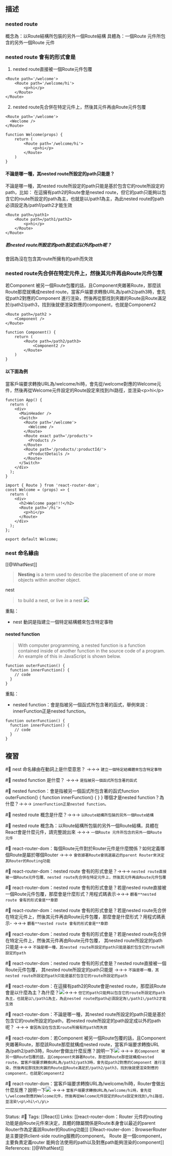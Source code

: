 ## 描述


### nested route 
概念為：以Route結構所包裝的另外一個Route結構
具體為：一個Route 元件所包含的另外一個Route 元件


###  nested route 會有的形式會是


1. nested route直接被一個Route元件包覆
```
<Route path='/welcome'>
    <Route path='/welcome/hi'>
        <p>hi</p>
    </Route>
</Route>
```

2. nested route先合併在特定元件上，然後其元件再由Route元件包覆
```
<Route path='/welcome'>
  <Weclome />
</Route>
```

```
function Welcome(props) {
	return (
		<Route path='/welcome/hi'>
	        <p>hi</p>
	    </Route>
	)
}
```

#### 不論是哪一種，其nested route所設定的path只能是？

不論是哪一種，其nested route所設定的path只能是基於包含它的route所設定的path，比如：
在這擁有path2的Route會是nested route，但它的path只能夠以包含它的route所設定的path為主，也就是以\/path1為主，為此nested route的path必須設定為\/path1\/path2才能生效
```
<Route path=/path1>
    <Route path=/path1/path2>
        <p>hi</p>
    </Route>
</Route>
```


##### 若nested route所設定的path設定成以外的path呢？

會因為沒在包含其route所擁有的path而失效



### nested route先合併在特定元件上，然後其元件再由Route元件包覆

若Component 被另一個Route包覆的話，且Component夾雜著Route，那麼該Route那麼就構成nested route，當客戶端要求轉換URL為/path2/path3時，會先從path2對應的Component 進行渲染，然後再從那找到夾雜的Route且Route滿足於/path2/path3，找到後就便渲染對應的component，也就是Component2

```
<Route path=/path2 >
	<Component />
</Route>
```

```
function Component() {
	return (
		<Route path=/path2/path3>
			<Component2 />
		</Route>
	)
}
```

#### 以下面為例

當客戶端要求轉換URL為/welcome/hi時，會先從\/welcome對應的Welcome元件，然後再從Welcome元件設定的Route設定來找到\/hi路徑，並渲染\<p\>hi\<\/p\>

```
function App() {
  return (
    <div>
      <MainHeader />
      <Switch>
        <Route path='/welcome'>
          <Welcome />
        </Route>
        <Route exact path='/products'>
          <Products />
        </Route>
        <Route path='/products/:productId/'>
          <ProductDetails />
        </Route>
      </Switch>
    </div>
  );
}
```

```
import { Route } from 'react-router-dom';
const Welcome = (props) => {
  return (
    <div>
      <h2>Welcome page!!!</h2>
      <Route path='/hi'>
        <p>hi</p>
      </Route>
    </div>
  );
};

export default Welcome;
```


### nest 命名緣由

[[@WhatNest]]
> **Nesting** is a term used to describe the placement of one or more objects within another object.

nest
> to build a nest, or live in a nest
![](https://www.computerhope.com/jargon/n/nest.jpg)

重點：
- nest 動詞是指建立一個特定結構體來包含特定事物

#### nested function

> With computer programming, a nested function is a function contained inside of another function in the source code of a program. An example of this in JavaScript is shown below.


```
function outerFunction() {  
  function innerFunction() {  
    // code  
  }  
}
```

重點：
- nested function：會是指被另一個函式所包含著的函式，舉例來說：innerFunction正是nested function。
```
function outerFunction() {  
  function innerFunction() {  
    // code  
  }  
}
```

## 複習


#🧠 nest 命名緣由在動詞上是什麼意思？ ->->-> `建立一個特定結構體來包含特定事物`
<!--SR:!2022-11-11,5,248-->

#🧠 nested function 是什麼？ ->->-> `是指被另一個函式所包含著的函式`
<!--SR:!2022-11-10,4,248-->

#🧠  nested function：會是指被另一個函式所包含著的函式function outerFunction() \{  function innerFunction() \{  \} } 哪個才是nested function？為什麼？->->-> `innerFunction正是nested function。`
<!--SR:!2022-11-11,5,248-->

#🧠 nested route 概念是什麼？->->-> `以Route結構所包裝的另外一個Route結構`
<!--SR:!2022-11-12,6,248-->

#🧠 nested route 概念為：以Route結構所包裝的另外一個Route結構，具體在React會是什麼元件，請完整說出來 ->->-> `一個Route 元件所包含的另外一個Route 元件`
<!--SR:!2022-11-09,2,228-->


#🧠 react-router-dom：每個Route元件對於Router元件是什麼關係？如何定義哪個Route是屬於哪個Router ->->-> `會依據著Route會挑選最近的parent Router來決定其Router的Routing功能`
<!--SR:!2022-11-07,2,230-->

#🧠 react-router-dom：nested route 會有的形式會是？->->-> `nested route直接被一個Route元件包覆、nested route先合併在特定元件上，然後其元件再由Route元件包覆`
<!--SR:!2022-11-17,10,250-->


#🧠 react-router-dom：nested route 會有的形式會是？若是nested route直接被一個Route元件包覆，那麼會是什麼形式？用程式碼表示->->-> `觀看**nested route 會有的形式會是**章節`
<!--SR:!2022-11-10,4,248-->


#🧠 react-router-dom：nested route 會有的形式會是？若是nested route先合併在特定元件上，然後其元件再由Route元件包覆，那麼會是什麼形式？用程式碼表示- ->->-> `觀看**nested route 會有的形式會是**章節`
<!--SR:!2022-11-11,5,248-->


#🧠 react-router-dom：nested route 會有的形式會是？若是nested route先合併在特定元件上，然後其元件再由Route元件包覆， 其nested route所設定的path只能是->->-> `不論是哪一種，其nested route所設定的path只能是基於包含它的route所設定的path`
<!--SR:!2022-11-12,6,248-->

#🧠 react-router-dom：nested route 會有的形式會是？nested route直接被一個Route元件包覆， 其nested route所設定的path只能是 ->->-> `不論是哪一種，其nested route所設定的path只能是基於包含它的route所設定的path`
<!--SR:!2022-11-11,5,248-->

#🧠 react-router-dom：在這擁有path2的Route會是nested route，那麼該Route會是以什麼為主？為什麼？![](https://res.cloudinary.com/dqfxgtyoi/image/upload/v1667487317/blog/react/react-router/Nested-route/nested-route-example_jcwisx.png)->->-> `但它的path只能夠以包含它的route所設定的path為主，也就是以\/path1為主，為此nested route的path必須設定為\/path1\/path2才能生效`
<!--SR:!2022-11-11,5,248-->

#🧠 react-router-dom：不論是哪一種，其nested route所設定的path只能是基於包含它的route所設定的path，若nested route所設定的path設定成以外的path呢？ ->->-> `會因為沒在包含其route所擁有的path而失效`
<!--SR:!2022-11-10,4,248-->

#🧠 react-router-dom：若Component 被另一個Route包覆的話，且Component夾雜著Route，那麼該Route那麼就構成nested route，當客戶端要求轉換URL為/path2/path3時，Router會做出什麼反應？說明一下![](https://res.cloudinary.com/dqfxgtyoi/image/upload/v1667487832/blog/react/react-router/Nested-route/nested-route-inside-component-example1_esnksv.png) ->->-> `若Component 被另一個Route包覆的話，且Component夾雜著Route，那麼該Route那麼就構成nested route，當客戶端要求轉換URL為/path2/path3時，會先從path2對應的Component 進行渲染，然後再從那找到夾雜的Route且Route滿足於/path2/path3，找到後就便渲染對應的component，也就是Component2`
<!--SR:!2022-11-12,6,248-->


#🧠  react-router-dom：當客戶端要求轉換URL為/welcome/hi時，Router會做出什麼反應？說明一下![](https://res.cloudinary.com/dqfxgtyoi/image/upload/v1667487833/blog/react/react-router/Nested-route/nested-route-inside-component-example2_tgbsal.png) ->->-> `當客戶端要求轉換URL為/welcome/hi時，會先從\/welcome對應的Welcome元件，然後再從Welcome元件設定的Route設定來找到\/hi路徑，並渲染\<p\>hi\<\/p\>`
<!--SR:!2022-11-12,6,248-->

---
Status: #🌱 
Tags:
[[React]]
Links:
[[react-router-dom：Router 元件的routing 功能是由Route元件來決定，具體的隸屬關係是Route本身會以最近的parent Router作為定義該Router的Routing功能]]
[[React-router-dom：BrowserRouter 是主要提供client-side routing服務的component。 Route 是一個component，主要負責定義router 能夠合法使用的path以及對應path能夠渲染的component]]
References:
[[@WhatNest]]